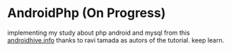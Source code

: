 # AndroidPhp (On Progress)
implementing my study about php android and mysql from this [androidhive.info](http://www.androidhive.info/2012/05/how-to-connect-android-with-php-mysql/) thanks to ravi tamada as autors of the tutorial.
keep learn.
